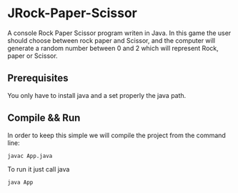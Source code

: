 # JRock-Paper-Scissor

A console Rock Paper Scissor program writen in Java.
In this game the user should choose between rock paper and 
Scissor, and the computer will generate a random number between
0 and 2 which will represent Rock, paper or Scissor.

## Prerequisites

You only have to install java and a set properly the java path.

## Compile && Run

In order to keep this simple we will compile the project from the command line:
```
javac App.java
```
To run it just call java
```
java App
```
